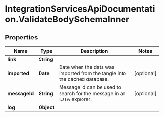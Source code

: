 # IntegrationServicesApiDocumentation.ValidateBodySchemaInner

## Properties
Name | Type | Description | Notes
------------ | ------------- | ------------- | -------------
**link** | **String** |  | 
**imported** | **Date** | Date when the data was imported from the tangle into the cached database. | [optional] 
**messageId** | **String** | Message id can be used to search for the message in an IOTA explorer. | [optional] 
**log** | **Object** |  | 
